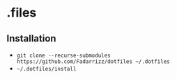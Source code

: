 # .files

## Installation
- `git clone --recurse-submodules https://github.com/Fadarrizz/dotfiles ~/.dotfiles`
- `~/.dotfiles/install`

